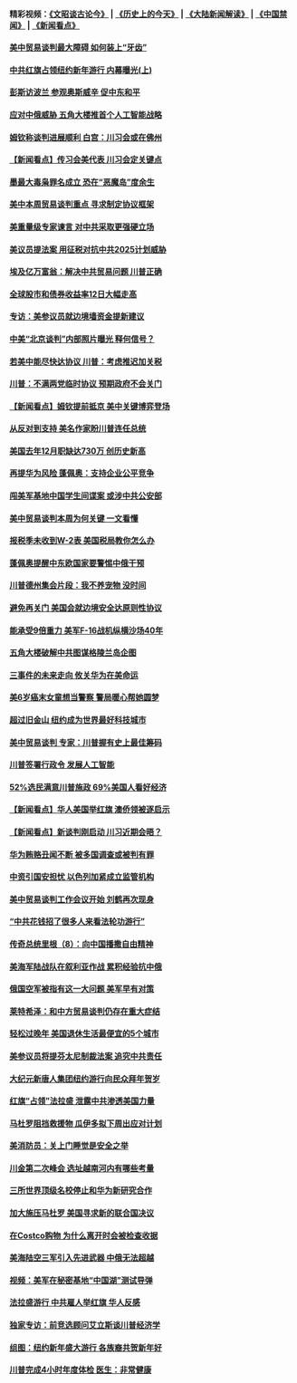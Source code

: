 #### 精彩视频：[《文昭谈古论今》](http://45.76.195.252/wenzhao) | [《历史上的今天》](http://45.76.195.252/today-in-history) | [《大陆新闻解读》](http://45.76.195.252/ntdtv-comedy) | [《中国禁闻》](http://45.76.195.252/ntdtv-news) | [《新闻看点》](http://45.76.195.252/news-insight) 

 #### [美中贸易谈判最大障碍 如何装上“牙齿”](../pages/nsc412/n11042646.md?t=02132137) 

#### [中共红旗占领纽约新年游行 内幕曝光(上)](../pages/nsc412/n11042617.md?t=02132137) 

#### [彭斯访波兰 参观奥斯威辛 促中东和平](../pages/nsc412/n11042477.md?t=02132137) 

#### [应对中俄威胁 五角大楼推首个人工智能战略](../pages/nsc412/n11042470.md?t=02132137) 

#### [姆钦称谈判进展顺利 白宫：川习会或在佛州](../pages/nsc412/n11042401.md?t=02132137) 

#### [【新闻看点】传习会美代表 川习会定关键点](../pages/nsc412/n11042350.md?t=02132137) 

#### [墨最大毒枭罪名成立 恐在“恶魔岛”度余生](../pages/nsc412/n11042258.md?t=02132137) 

#### [美中本周贸易谈判重点 寻求制定协议框架](../pages/nsc412/n11041912.md?t=02132137) 

#### [美重量级专家谏言 对中共采取更强硬立场](../pages/nsc412/n11040358.md?t=02132137) 

#### [美议员提法案 用征税对抗中共2025计划威胁](../pages/nsc412/n11040820.md?t=02132137) 

#### [埃及亿万富翁：解决中共贸易问题 川普正确](../pages/nsc412/n11040351.md?t=02132137) 

#### [全球股市和债券收益率12日大幅走高](../pages/nsc412/n11040548.md?t=02132137) 

#### [专访：美参议员就边境墙资金提新建议](../pages/nsc412/n11040426.md?t=02132137) 

#### [中美“北京谈判”内部照片曝光 释何信号？](../pages/nsc412/n11040032.md?t=02132137) 

#### [若美中能尽快达协议 川普：考虑推迟加关税](../pages/nsc412/n11040298.md?t=02132137) 

#### [川普：不满两党临时协议 预期政府不会关门](../pages/nsc412/n11040382.md?t=02132137) 

#### [【新闻看点】姆钦提前抵京 美中关键博弈登场](../pages/nsc412/n11040007.md?t=02132137) 

#### [从反对到支持 美名作家盼川普连任总统](../pages/nsc412/n11040403.md?t=02132137) 

#### [美国去年12月职缺达730万 创历史新高](../pages/nsc412/n11040252.md?t=02132137) 

#### [再提华为风险 蓬佩奥：支持企业公平竞争](../pages/nsc412/n11040198.md?t=02132137) 

#### [闯美军基地中国学生间谍案 或涉中共公安部](../pages/nsc412/n11040083.md?t=02132137) 

#### [美中贸易谈判本周为何关键 一文看懂](../pages/nsc412/n11040025.md?t=02132137) 

#### [报税季未收到W-2表 美国税局教你怎么办](../pages/nsc412/n11040031.md?t=02132137) 

#### [蓬佩奥提醒中东欧国家要警惕中俄干预](../pages/nsc412/n11039745.md?t=02132137) 

#### [川普德州集会片段：我不养宠物 没时间](../pages/nsc412/n11039218.md?t=02132137) 

#### [避免再关门 美国会就边境安全达原则性协议](../pages/nsc412/n11039556.md?t=02132137) 

#### [能承受9倍重力 美军F-16战机纵横沙场40年](../pages/nsc412/n11039432.md?t=02132137) 

#### [五角大楼破解中共图谋格陵兰岛企图](../pages/nsc412/n11038368.md?t=02132137) 

#### [三事件的未来走向 攸关华为在美命运](../pages/nsc412/n11038473.md?t=02132137) 

#### [美6岁癌末女童想当警察 警局暖心帮她圆梦](../pages/nsc412/n11039117.md?t=02132137) 

#### [超过旧金山 纽约成为世界最好科技城市](../pages/nsc412/n11038537.md?t=02132137) 

#### [美中贸易谈判 专家：川普握有史上最佳筹码](../pages/nsc412/n11038534.md?t=02132137) 

#### [川普签署行政令 发展人工智能](../pages/nsc412/n11038189.md?t=02132137) 

#### [52%选民满意川普施政 69%美国人看好经济](../pages/nsc412/n11038428.md?t=02132137) 

#### [【新闻看点】华人美国举红旗 澳侨领被逐启示](../pages/nsc412/n11038210.md?t=02132137) 

#### [【新闻看点】新谈判刚启动 川习近期会晤？](../pages/nsc412/n11037934.md?t=02132137) 

#### [华为贿赂丑闻不断 被多国调查或被判有罪](../pages/nsc412/n11038028.md?t=02132137) 

#### [中资引国安担忧 以色列加紧成立监管机构](../pages/nsc412/n11037999.md?t=02132137) 

#### [美中贸易谈判工作会议开始 刘鹤再次现身](../pages/nsc412/n11037952.md?t=02132137) 

#### [“中共花钱招了很多人来看法轮功游行”](../pages/nsc412/n11035086.md?t=02132137) 

#### [传奇总统里根（8）：向中国播撒自由精神](../pages/nsc412/n11031942.md?t=02132137) 

#### [美海军陆战队在叙利亚作战 累积经验抗中俄](../pages/nsc412/n11037435.md?t=02132137) 

#### [俄国空军被指有这一大问题 美军早有对策](../pages/nsc412/n11036963.md?t=02132137) 

#### [莱特希泽：和中方贸易谈判仍存在重大症结](../pages/nsc412/n11036185.md?t=02132137) 

#### [轻松过晚年 美国退休生活最便宜的5个城市](../pages/nsc412/n11029797.md?t=02132137) 

#### [美参议员将提芬太尼制裁法案 追究中共责任](../pages/nsc412/n11036127.md?t=02132137) 

#### [大纪元新唐人集团纽约游行向民众拜年贺岁](../pages/nsc412/n11036091.md?t=02132137) 

#### [红旗“占领”法拉盛 泄露中共渗透美国力量](../pages/nsc412/n11035177.md?t=02132137) 

#### [马杜罗阻挡救援物 瓜伊多拟下周出应对计划](../pages/nsc412/n11035966.md?t=02132137) 

#### [美消防员：关上门睡觉是安全之举](../pages/nsc412/n11035932.md?t=02132137) 

#### [川金第二次峰会 选址越南河内有哪些考量](../pages/nsc412/n11034808.md?t=02132137) 

#### [三所世界顶级名校停止和华为新研究合作](../pages/nsc412/n11034829.md?t=02132137) 

#### [加大施压马杜罗 美国寻求新的联合国决议](../pages/nsc412/n11035619.md?t=02132137) 

#### [在Costco购物 为什么离开时会被检查收据](../pages/nsc412/n11029636.md?t=02132137) 

#### [美海陆空三军引入先进武器 中俄无法超越](../pages/nsc412/n11019720.md?t=02132137) 

#### [视频：美军在秘密基地“中国湖”测试导弹](../pages/nsc412/n11035439.md?t=02132137) 

#### [法拉盛游行 中共雇人举红旗 华人反感](../pages/nsc412/n11035206.md?t=02132137) 

#### [独家专访：前竞选顾问艾立斯谈川普经济学](../pages/nsc412/n11034992.md?t=02132137) 

#### [组图：纽约新年盛大游行 各族裔共贺新年好](../pages/nsc412/n11034920.md?t=02132137) 

#### [川普完成4小时年度体检 医生：非常健康](../pages/nsc412/n11034715.md?t=02132137) 

